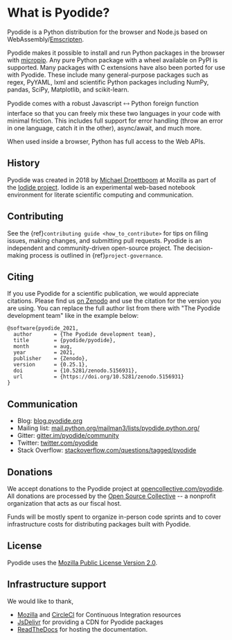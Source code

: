 # What is Pyodide?

Pyodide is a Python distribution for the browser and Node.js based on WebAssembly/[Emscripten](https://emscripten.org/).

Pyodide makes it possible to install and run Python packages in the browser with
[micropip](https://pyodide.org/en/stable/usage/api/micropip-api.html). Any pure
Python package with a wheel available on PyPI is supported. Many packages with C
extensions have also been ported for use with Pyodide. These include many
general-purpose packages such as regex, PyYAML, lxml and scientific Python
packages including NumPy, pandas, SciPy, Matplotlib, and scikit-learn.

Pyodide comes with a robust Javascript 🡘 Python foreign function interface so
that you can freely mix these two languages in your code with minimal
friction. This includes full support for error handling (throw an error in one
language, catch it in the other), async/await, and much more.

When used inside a browser, Python has full access to the Web APIs.

## History

Pyodide was created in 2018 by [Michael Droettboom](https://github.com/mdboom)
at Mozilla as part of the [Iodide
project](https://github.com/iodide-project/iodide). Iodide is an experimental
web-based notebook environment for literate scientific computing and
communication.

## Contributing

See the {ref}`contributing guide <how_to_contribute>` for tips on filing issues,
making changes, and submitting pull requests. Pyodide is an independent and
community-driven open-source project. The decision-making process is outlined in
{ref}`project-governance`.

## Citing

If you use Pyodide for a scientific publication, we would appreciate citations.
Please find us [on Zenodo](https://zenodo.org/record/5156931) and use the citation
for the version you are using. You can replace the full author
list from there with "The Pyodide development team" like in the example below:

```
@software{pyodide_2021,
  author       = {The Pyodide development team},
  title        = {pyodide/pyodide},
  month        = aug,
  year         = 2021,
  publisher    = {Zenodo},
  version      = {0.25.1},
  doi          = {10.5281/zenodo.5156931},
  url          = {https://doi.org/10.5281/zenodo.5156931}
}
```

## Communication

- Blog: [blog.pyodide.org](https://blog.pyodide.org/)
- Mailing list: [mail.python.org/mailman3/lists/pyodide.python.org/](https://mail.python.org/mailman3/lists/pyodide.python.org/)
- Gitter: [gitter.im/pyodide/community](https://gitter.im/pyodide/community)
- Twitter: [twitter.com/pyodide](https://twitter.com/pyodide)
- Stack Overflow: [stackoverflow.com/questions/tagged/pyodide](https://stackoverflow.com/questions/tagged/pyodide)

## Donations

We accept donations to the Pyodide project at
[opencollective.com/pyodide](https://opencollective.com/pyodide). All donations
are processed by the [Open Source Collective](https://www.oscollective.org/) -- a
nonprofit organization that acts as our fiscal host.

Funds will be mostly spent to organize in-person code sprints and to cover
infrastructure costs for distributing packages built with Pyodide.

## License

Pyodide uses the [Mozilla Public License Version
2.0](https://choosealicense.com/licenses/mpl-2.0/).

## Infrastructure support

We would like to thank,

- [Mozilla](https://www.mozilla.org/en-US/) and
  [CircleCl](https://circleci.com/) for Continuous Integration resources
- [JsDelivr](https://www.jsdelivr.com/) for providing a CDN for Pyodide
  packages
- [ReadTheDocs](https://readthedocs.org/) for hosting the documentation.
